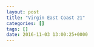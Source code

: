 ```yaml
---
layout: post
title: "Virgin East Coast 21"
categories: []
tags: []
date: 2016-11-03 13:00:25+0000
---
```


